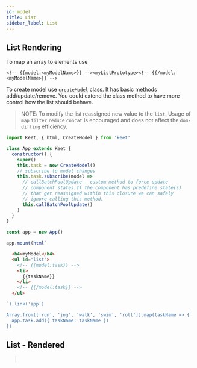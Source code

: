 ```yaml
---
id: model
title: List
sidebar_label: List
---
```


## List Rendering

To map an array to elements use

```<!-- {{model:<myModelName>}} --><myListPrototype><!-- {{/model:<myModelName>}} -->```

  To create model use [```createModel```](api_createModel.md) class. It has basic methods add/update/remove. You could extend the class method to have more control how the list should behave.

> NOTE: To modify the list reassigned new value to the ```list```. Usage of ```map``` ```filter``` ```reduce``` ```concat``` is encouraged and does not affect the ```dom-diffing``` efficiency. 

```js
import Keet, { html, CreateModel } from 'keet'

class App extends Keet {
  constructor() {
    super()
    this.task = new CreateModel()
    // subscribe to model changes
    this.task.subscribe(model =>
      // callBatchPoolUpdate - custom method to force update 
      // component states.If the component has predefine state(s) 
      // that get reassigned within this closure we can safely 
      // ignore calling this method.
      this.callBatchPoolUpdate()
    )
  }
}

const app = new App()

app.mount(html`
```

```html
  <h4>myModel</h4>
  <ul id="list">
    <!-- {{model:task}} -->
    <li>
      {{taskName}}
    </li>
    <!-- {{/model:task}} -->
  </ul>
```

```js
`).link('app')

Array.from(['run', 'jog', 'walk', 'swim', 'roll']).map(taskName => {
  app.task.add({ taskName: taskName })
})
```

## List - Rendered

> <div id="listApp"></div><br/>